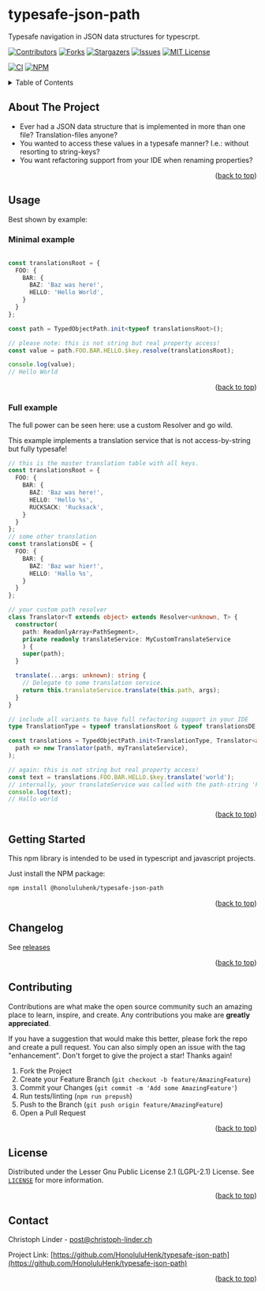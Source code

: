 <a name="readme-top"></a>
# typesafe-json-path
 
Typesafe navigation in JSON data structures for typescrpt.

[![Contributors][contributors-shield]][contributors-url]
[![Forks][forks-shield]][forks-url]
[![Stargazers][stars-shield]][stars-url]
[![Issues][issues-shield]][issues-url]
[![MIT License][license-shield]][license-url]

[![CI][Workflow-build-shield]][Workflow-build-url]
[![NPM][npm-package-shield]][npm-package-shield-url]

<details>
  <summary>Table of Contents</summary>
  <ol>
    <li><a href="#about-the-project">About The Project</a></li>
    <li>
        <a href="#usage">Usage</a>
        <ul>
            <li><a href="#minimal-example">Minimal example</a></li>
            <li><a href="#full-example">Full example</a></li>
        </ul>
    </li>
    <li><a href="#getting-started">Getting Started</a></li>
    <li><a href="#changelog">Changelog</a></li>
    <li><a href="#roadmap">Roadmap</a></li>
    <li><a href="#contributing">Contributing</a></li>
    <li><a href="#license">License</a></li>
    <li><a href="#contact">Contact</a></li>
    <li><a href="#acknowledgments">Acknowledgments</a></li>
  </ol>
</details>

## About The Project

* Ever had a JSON data structure that is implemented in more than one file? Translation-files anyone?
* You wanted to access these values in a typesafe manner? I.e.: without resorting to string-keys?
* You want refactoring support from your IDE when renaming properties?

<p align="right">(<a href="#readme-top">back to top</a>)</p>


## Usage

Best shown by example:

### Minimal example
```typescript

const translationsRoot = {
  FOO: {
    BAR: {
      BAZ: 'Baz was here!',
      HELLO: 'Hello World',
    }
  }
};

const path = TypedObjectPath.init<typeof translationsRoot>();

// please note: this is not string but real property access!
const value = path.FOO.BAR.HELLO.$key.resolve(translationsRoot);

console.log(value);
// Hello World
```

<p align="right">(<a href="#readme-top">back to top</a>)</p>


### Full example
The full power can be seen here: 
use a custom Resolver and go wild.

This example implements a translation service that is not access-by-string but fully typesafe!

```typescript
// this is the master translation table with all keys.
const translationsRoot = {
  FOO: {
    BAR: {
      BAZ: 'Baz was here!',
      HELLO: 'Hello %s',
      RUCKSACK: 'Rucksack',
    }
  }
};
// some other translation
const translationsDE = {
  FOO: {
    BAR: {
      BAZ: 'Baz war hier!',
      HELLO: 'Hallo %s',
    }
  }
};

// your custom path resolver
class Translator<T extends object> extends Resolver<unknown, T> {
  constructor(
    path: ReadonlyArray<PathSegment>,
    private readonly translateService: MyCustomTranslateService
    ) {
    super(path);
  }

  translate(...args: unknown): string {
    // Delegate to some translation service.
    return this.translateService.translate(this.path, args);
  }
}

// include all variants to have full refactoring support in your IDE
type TranslationType = typeof translationsRoot & typeof translationsDE;

const translations = TypedObjectPath.init<TranslationType, Translator<any>>(
  path => new Translator(path, myTranslateService),
);

// again: this is not string but real property access!
const text = translations.FOO.BAR.HELLO.$key.translate('world');
// internally, your translateService was called with the path-string 'FOO.BAR.HELLO'.
console.log(text);
// Hallo world
```

<p align="right">(<a href="#readme-top">back to top</a>)</p>

## Getting Started

This npm library is intended to be used in typescript and javascript projects.

Just install the NPM package:
```sh
npm install @honoluluhenk/typesafe-json-path
```

<p align="right">(<a href="#readme-top">back to top</a>)</p>

## Changelog
See [releases][releases-url]

<p align="right">(<a href="#readme-top">back to top</a>)</p>

## Contributing

Contributions are what make the open source community such an amazing place to learn, inspire, and create. Any contributions you make are **greatly appreciated**.

If you have a suggestion that would make this better, please fork the repo and create a pull request. You can also simply open an issue with the tag "enhancement".
Don't forget to give the project a star! Thanks again!

1. Fork the Project
2. Create your Feature Branch (`git checkout -b feature/AmazingFeature`)
3. Commit your Changes (`git commit -m 'Add some AmazingFeature'`)
4. Run tests/linting (`npm run prepush`)
5. Push to the Branch (`git push origin feature/AmazingFeature`)
6. Open a Pull Request

<p align="right">(<a href="#readme-top">back to top</a>)</p>



## License

Distributed under the Lesser Gnu Public License 2.1 (LGPL-2.1) License. See [`LICENSE`](LICENSE) for more information.

<p align="right">(<a href="#readme-top">back to top</a>)</p>



## Contact

Christoph Linder - post@christoph-linder.ch

Project Link: [https://github.com/HonoluluHenk/typesafe-json-path](https://github.com/HonoluluHenk/typesafe-json-path)

<p align="right">(<a href="#readme-top">back to top</a>)</p>


[contributors-shield]: https://img.shields.io/github/contributors/HonoluluHenk/typesafe-json-path.svg?style=for-the-badge
[contributors-url]: https://github.com/HonoluluHenk/typesafe-json-path/graphs/contributors
[forks-shield]: https://img.shields.io/github/forks/HonoluluHenk/typesafe-json-path.svg?style=for-the-badge
[forks-url]: https://github.com/HonoluluHenk/typesafe-json-path/network/members
[stars-shield]: https://img.shields.io/github/stars/HonoluluHenk/typesafe-json-path.svg?style=for-the-badge
[stars-url]: https://github.com/HonoluluHenk/typesafe-json-path/stargazers
[issues-shield]: https://img.shields.io/github/issues/HonoluluHenk/typesafe-json-path.svg?style=for-the-badge
[issues-url]: https://github.com/HonoluluHenk/typesafe-json-path/issues
[releases-url]: https://github.com/HonoluluHenk/typesafe-json-path/releases
[license-shield]: https://img.shields.io/github/license/HonoluluHenk/typesafe-json-path.svg?style=for-the-badge
[license-url]: https://github.com/HonoluluHenk/typesafe-json-path/blob/master/LICENSE.txt
[npm-package-shield]: https://badge.fury.io/js/@honoluluhenk%2Ftypesafe-json-path.svg
[npm-package-shield-url]: https://badge.fury.io/js/@honoluluhenk%2Ftypesafe-json-path
[Workflow-build-shield]: https://github.com/HonoluluHenk/typesafe-json-path/actions/workflows/build-and-publish.yml/badge.svg?branch=main
[Workflow-build-url]: https://github.com/HonoluluHenk/typesafe-json-path/actions/workflows/build-and-publish.yml
